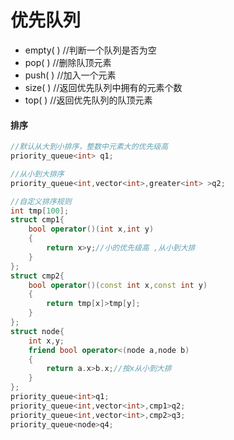 # 优先队列

+ empty( )  //判断一个队列是否为空
+ pop( )  //删除队顶元素
+ push( )  //加入一个元素
+ size( )  //返回优先队列中拥有的元素个数
+ top( )  //返回优先队列的队顶元素

#### 排序

```c++
//默认从大到小排序，整数中元素大的优先级高 
priority_queue<int> q1;
```

```c++
//从小到大排序
priority_queue<int,vector<int>,greater<int> >q2;
```

```c++
//自定义排序规则
int tmp[100];
struct cmp1{
	bool operator()(int x,int y)
	{
		return x>y;//小的优先级高 ,从小到大排 
	}
}; 
struct cmp2{
	bool operator()(const int x,const int y)
	{
		return tmp[x]>tmp[y];
	}
}; 
struct node{
	int x,y;
	friend bool operator<(node a,node b)
	{
		return a.x>b.x;//按x从小到大排 
	}
};
priority_queue<int>q1;
priority_queue<int,vector<int>,cmp1>q2;
priority_queue<int,vector<int>,cmp2>q3;
priority_queue<node>q4;
```


